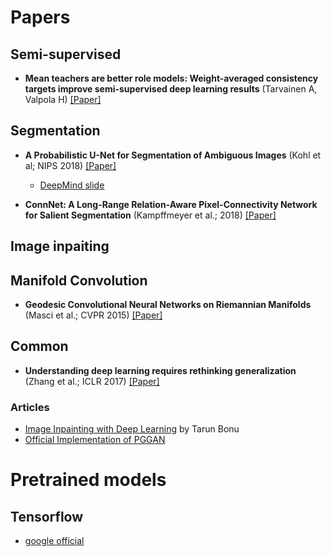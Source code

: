 


# Papers

## Semi-supervised

* **Mean teachers are better role models: Weight-averaged consistency targets improve semi-supervised deep learning results** (Tarvainen A, Valpola H) [[Paper]](https://papers.nips.cc/paper/6719-mean-teachers-are-better-role-models-weight-averaged-consistency-targets-improve-semi-supervised-deep-learning-results.pdf)


## Segmentation

* **A Probabilistic U-Net for Segmentation of Ambiguous Images** (Kohl et al; NIPS 2018) [[Paper]](https://papers.nips.cc/paper/7928-a-probabilistic-u-net-for-segmentation-of-ambiguous-images.pdf)
  * [DeepMind slide](https://nips.cc/media/Slides/nips/2018/220e(05-09-45)-05-10-35-12641-A_Probabilistic.pdf)
  
* **ConnNet: A Long-Range Relation-Aware Pixel-Connectivity Network for Salient Segmentation** (Kampffmeyer et al.; 2018) [[Paper]](https://arxiv.org/abs/1804.07836)

## Image inpaiting

## Manifold Convolution

* **Geodesic Convolutional Neural Networks on Riemannian Manifolds** (Masci et al.; CVPR 2015) [[Paper]](https://www.cv-foundation.org/openaccess/content_iccv_2015_workshops/w22/papers/Masci_Geodesic_Convolutional_Neural_ICCV_2015_paper.pdf)

## Common

* **Understanding deep learning requires rethinking generalization** (Zhang et al.; ICLR 2017) [[Paper]](https://arxiv.org/abs/1611.03530)
### Articles

* [Image Inpainting with Deep Learning](https://medium.com/jamieai/image-inpainting-with-deep-learning-dd8555e56a32) by Tarun Bonu
* [Official Implementation of PGGAN](https://github.com/tkarras/progressive_growing_of_gans)



# Pretrained models

## Tensorflow

* [google official](https://github.com/tensorflow/models/tree/master/research/slim)